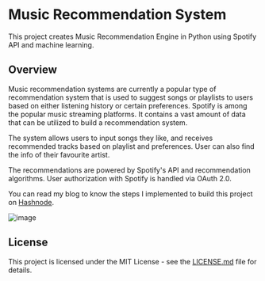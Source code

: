 # Music Recommendation System

This project creates Music Recommendation Engine in Python using Spotify API and machine learning.


## Overview

Music recommendation systems are currently a popular type of recommendation system that is used to suggest songs or playlists to users based on either listening history or certain preferences.
Spotify is among the popular music streaming platforms. It contains a vast amount of data that can be utilized to build a recommendation system.

The system allows users to input songs they like, and receives recommended tracks based on playlist and preferences.
User can also find the info of their favourite artist.

The recommendations are powered by Spotify's API and recommendation algorithms. User authorization with Spotify is handled via OAuth 2.0.

You can read my blog to know the steps I implemented to build this project on [Hashnode](https://vineetsnegi.hashnode.dev/series/python-project).

![image](https://github.com/VineetSnegi/Python_Music_Recommender/assets/137212462/9481058a-bdf3-407d-88d4-f6269679f48d)



## License

This project is licensed under the MIT License - see the [LICENSE.md](LICENSE) file for details.
